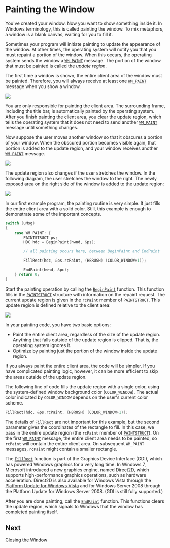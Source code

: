 <!-- https://docs.microsoft.com/en-us/windows/win32/learnwin32/painting-the-window -->
# Painting the Window

You've created your window. Now you want to show something inside it. In Windows terminology, this is called painting the window. To mix metaphors, a window is a blank canvas, waiting for you to fill it.

Sometimes your program will initiate painting to update the appearance of the window. At other times, the operating system will notify you that you must repaint a portion of the window. When this occurs, the operating system sends the window a [`WM_PAINT`][wm-paint] message. The  portion of the window that must be painted is called the _update region_.

The first time a window is shown, the entire client area of the window must be painted. Therefore, you will always receive at least one [`WM_PAINT`][wm-paint] message when you show a window.

![](https://docs.microsoft.com/en-us/windows/win32/learnwin32/images/painting01.png)

You are only responsible for painting the client area. The surrounding frame, including the title bar, is automatically painted by the operating system. After you finish painting the client area, you clear the update region, which tells the operating system that it does not need to send another [`WM_PAINT`][wm-paint] message until something changes.

Now suppose the user moves another window so that it obscures a portion of your window. When the obscured portion becomes visible again, that portion is added to the update region, and your window receives another [`WM_PAINT`][wm-paint] message.

![](https://docs.microsoft.com/en-us/windows/win32/learnwin32/images/painting02.png)

The update region also changes if the user stretches the window. In the following diagram, the user stretches the window to the right. The newly exposed area on the right side of the window is added to the update region:

![](https://docs.microsoft.com/en-us/windows/win32/learnwin32/images/painting03.png)

In our first example program, the painting routine is very simple. It just fills the entire client area with a solid color. Still, this example is enough to demonstrate some of the important concepts.

```cpp
switch (uMsg)
{
    case WM_PAINT: {
        PAINTSTRUCT ps;
        HDC hdc = BeginPaint(hwnd, &ps);

        // all painting occurs here, between BeginPaint and EndPaint

        FillRect(hdc, &ps.rcPaint, (HBRUSH) (COLOR_WINDOW+1));

        EndPaint(hwnd, &pc);
    } return 0;
}
```

Start the painting operation by calling the [`BeginPaint`][beginpaint] function. This function fills in the [`PAINTSTRUCT`][paintstruct] structure with information on the repaint request. The current update region is given in the `rcPaint` member of `PAINTSTRUCT`. This update region is defined relative to the client area:

![](https://docs.microsoft.com/en-us/windows/win32/learnwin32/images/painting04.png)

In your painting code, you have two basic options:

- Paint the entire client area, regardless of the size of the update region. Anything that falls outside of the update region is clipped. That is, the operating system ignores it.
- Optimize by painting just the portion of the window inside the update region.

If you always paint the entire client area, the code will be simpler. If you have complicated painting logic, however, it can be more efficient to skip the areas outside of the update region.

The following line of code fills the update region with a single color, using the system-defined window background color (`COLOR_WINDOW`). The actual color indicated by `COLOR_WINDOW` depends on the user's current color scheme.

```cpp
FillRect(hdc, &ps.rcPaint, (HBRUSH) (COLOR_WINDOW+1));
```

The details of [`FillRect`][fillrect] are not important for this example, but the second parameter gives the coordinates of the rectangle to fill. In this case, we pass in the entire update region (the `rcPaint` member of [`PAINTSTRUCT`][paintstruct]). On the first [`WM_PAINT`][wm-paint] message, the entire client area needs to be painted, so `rcPaint` will contain the entire client area. On subsequent `WM_PAINT` messages, `rcPaint` might contain a smaller rectangle.

The [`FillRect`][fillrect] function is part of the Graphics Device Interface (GDI), which has powered Windows graphics for a very long time. In Windows 7, Microsoft introduced a new graphics engine, named Direct2D, which supports high-performance graphics operations, such as hardware acceleration. Direct2D is also available for Windows Vista through the [Platform Update for Windows Vista](https://docs.microsoft.com/en-us/windows/win32/win7ip/platform-update-for-windows-vista-overview) and for Windows Server 2008 through the Platform Update for Windows Server 2008. (GDI is still fully supported.)

After you are done painting, call the [`EndPaint`][endpaint] function. This functions clears the update region, which signals to Windows that the window has completed painting itself.

## Next

[Closing the Window](./closing-the-window.md)

[wm-paint]: https://docs.microsoft.com/en-us/windows/win32/gdi/wm-paint
[beginpaint]: https://docs.microsoft.com/en-us/windows/win32/api/winuser/nf-winuser-beginpaint
[paintstruct]: https://docs.microsoft.com/en-us/windows/win32/api/winuser/ns-winuser-paintstruct
[fillrect]: https://docs.microsoft.com/en-us/windows/win32/api/winuser/nf-winuser-fillrect
[endpaint]: https://docs.microsoft.com/en-us/windows/win32/api/winuser/nf-winuser-endpaint
